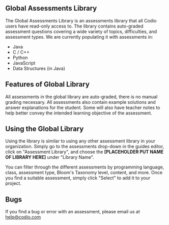 ## Global Assessments Library

The Global Assessments Library is an assessments library that all Codio users have read-only access to. The library contains auto-graded assessment questions covering a wide variety of topics, difficulties, and assessment types. We are currently populating it with assessments in:

* Java
* C / C++
* Python
* JavaScript
* Data Structures (in Java)

## Features of Global Library

All assessments in the global library are auto-graded, there is no manual grading necessary. All assessments also contain example solutions and answer explanations for the student. Some will also have teacher notes to help better convey the intended learning objective of the assessment.

## Using the Global Library

Using the library is similar to using any other assessment library in your organization. Simply go to the assessments drop-down in the guides editor, click on "Assessment Library", and choose the **[PLACEHOLDER PUT NAME OF LIBRARY HERE]** under "Library Name".

You can filter through the different assessments by programming language, class, assessment type, Bloom's Taxonomy level, content, and more. Once you find a suitable assessment, simply click "Select" to add it to your project. 

## Bugs

If you find a bug or error with an assessment, please email us at help@codio.com